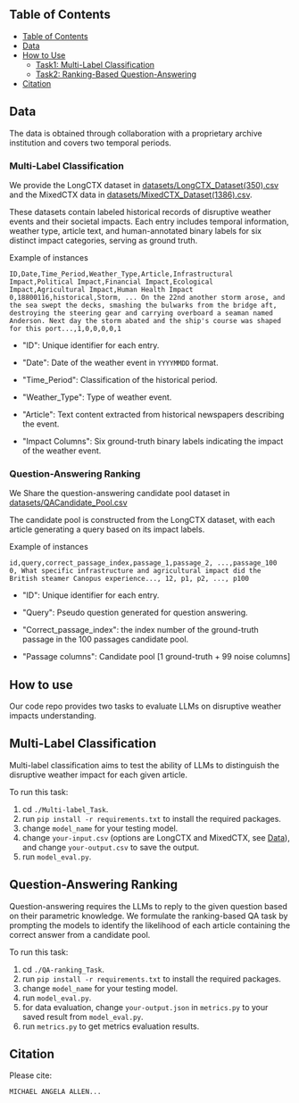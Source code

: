 ## Table of Contents <a name="table_of_contents"></a>

- [Table of Contents](#table_of_contents)
- [Data](#data)
- [How to Use](#usage)
  - [Task1: Multi-Label Classification](#task_1)
  - [Task2: Ranking-Based Question-Answering](#task_2)
- [Citation](#citation)

## Data <a name="data"></a>
The data is obtained through collaboration with a proprietary archive institution and covers two temporal periods.
### Multi-Label Classification
We provide the LongCTX dataset in [datasets/LongCTX_Dataset(350).csv](./datasets/LongCTX_Dataset(350).csv) and the MixedCTX data in [datasets/MixedCTX_Dataset(1386).csv](./datasets/MixedCTX_Dataset(1386).csv).

These datasets contain labeled historical records of disruptive weather events and their societal impacts. Each entry includes temporal information, weather type, article text, and human-annotated binary labels for six distinct impact categories, serving as ground truth.

Example of instances
```csv
ID,Date,Time_Period,Weather_Type,Article,Infrastructural Impact,Political Impact,Financial Impact,Ecological Impact,Agricultural Impact,Human Health Impact
0,18800116,historical,Storm, ... On the 22nd another storm arose, and the sea swept the decks, smashing the bulwarks from the bridge aft, destroying the steering gear and carrying overboard a seaman named Anderson. Next day the storm abated and the ship's course was shaped for this port...,1,0,0,0,0,1
```  
- "ID": Unique identifier for each entry.

- "Date": Date of the weather event in `YYYYMMDD` format. 
  
- "Time_Period": Classification of the historical period.

- "Weather_Type": Type of weather event.

- "Article": Text content extracted from historical newspapers describing the event.

- "Impact Columns": Six ground-truth binary labels indicating the impact of the weather event.


### Question-Answering Ranking
We Share the question-answering candidate pool dataset in [datasets/QACandidate_Pool.csv](./datasets/QACandidate_Pool.csv)

The candidate pool is constructed from the LongCTX dataset, with each article generating a query based on its impact labels.

Example of instances
```csv
id,query,correct_passage_index,passage_1,passage_2, ...,passage_100
0, What specific infrastructure and agricultural impact did the British steamer Canopus experience..., 12, p1, p2, ..., p100
```
- "ID": Unique identifier for each entry.

- "Query": Pseudo question generated for question answering.

- "Correct_passage_index": the index number of the ground-truth passage in the 100 passages candidate pool.

- "Passage columns": Candidate pool [1 ground-truth + 99 noise columns] 

## How to use <a name="usage"></a>
Our code repo provides two tasks to evaluate LLMs on disruptive weather impacts understanding.

## Multi-Label Classification <a name="task_1"></a>

Multi-label classification aims to test the ability of LLMs to distinguish the disruptive weather impact for each given article.

To run this task:
1. cd `./Multi-label_Task`.
2. run `pip install -r requirements.txt` to install the required packages.
3. change `model_name` for your testing model.
4. change `your-input.csv` (options are LongCTX and MixedCTX, see [Data](#data)), and change `your-output.csv` to save the output.
6. run `model_eval.py`.

## Question-Answering Ranking <a name="task_2"></a>

Question-answering requires the LLMs to reply to the given question based on their parametric knowledge. We formulate the ranking-based QA task by prompting the models to identify the likelihood of each article containing the correct answer from a candidate pool.

To run this task:
1. cd `./QA-ranking_Task`.
2. run `pip install -r requirements.txt` to install the required packages.
3. change `model_name` for your testing model.
4. run `model_eval.py`.
5. for data evaluation, change `your-output.json` in `metrics.py` to your saved result from `model_eval.py`.
6. run `metrics.py` to get metrics evaluation results.

## Citation <a name="citation"></a>
Please cite:
```python
MICHAEL ANGELA ALLEN...
```
